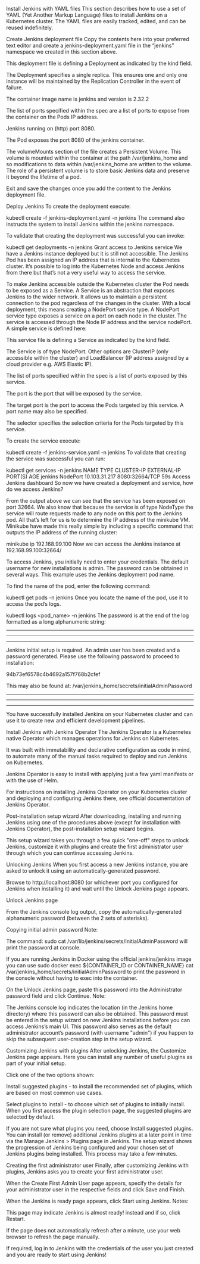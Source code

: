 Install Jenkins with YAML files
This section describes how to use a set of YAML (Yet Another Markup Language) files to install Jenkins on a Kubernetes cluster. The YAML files are easily tracked, edited, and can be reused indefinitely.

Create Jenkins deployment file
Copy the contents here into your preferred text editor and create a jenkins-deployment.yaml file in the “jenkins” namespace we created in this section above.

This deployment file is defining a Deployment as indicated by the kind field.

The Deployment specifies a single replica. This ensures one and only one instance will be maintained by the Replication Controller in the event of failure.

The container image name is jenkins and version is 2.32.2

The list of ports specified within the spec are a list of ports to expose from the container on the Pods IP address.

Jenkins running on (http) port 8080.

The Pod exposes the port 8080 of the jenkins container.

The volumeMounts section of the file creates a Persistent Volume. This volume is mounted within the container at the path /var/jenkins_home and so modifications to data within /var/jenkins_home are written to the volume. The role of a persistent volume is to store basic Jenkins data and preserve it beyond the lifetime of a pod.

Exit and save the changes once you add the content to the Jenkins deployment file.

Deploy Jenkins
To create the deployment execute:

kubectl create -f jenkins-deployment.yaml -n jenkins
The command also instructs the system to install Jenkins within the jenkins namespace.

To validate that creating the deployment was successful you can invoke:

kubectl get deployments -n jenkins
Grant access to Jenkins service
We have a Jenkins instance deployed but it is still not accessible. The Jenkins Pod has been assigned an IP address that is internal to the Kubernetes cluster. It’s possible to log into the Kubernetes Node and access Jenkins from there but that’s not a very useful way to access the service.

To make Jenkins accessible outside the Kubernetes cluster the Pod needs to be exposed as a Service. A Service is an abstraction that exposes Jenkins to the wider network. It allows us to maintain a persistent connection to the pod regardless of the changes in the cluster. With a local deployment, this means creating a NodePort service type. A NodePort service type exposes a service on a port on each node in the cluster. The service is accessed through the Node IP address and the service nodePort. A simple service is defined here:

This service file is defining a Service as indicated by the kind field.

The Service is of type NodePort. Other options are ClusterIP (only accessible within the cluster) and LoadBalancer (IP address assigned by a cloud provider e.g. AWS Elastic IP).

The list of ports specified within the spec is a list of ports exposed by this service.

The port is the port that will be exposed by the service.

The target port is the port to access the Pods targeted by this service. A port name may also be specified.

The selector specifies the selection criteria for the Pods targeted by this service.

To create the service execute:

kubectl create -f jenkins-service.yaml -n jenkins
To validate that creating the service was successful you can run:

kubectl get services -n jenkins
NAME       TYPE        CLUSTER-IP       EXTERNAL-IP    PORT(S)           AGE
jenkins    NodePort    10.103.31.217    <none>         8080:32664/TCP    59s
Access Jenkins dashboard
So now we have created a deployment and service, how do we access Jenkins?

From the output above we can see that the service has been exposed on port 32664. We also know that because the service is of type NodeType the service will route requests made to any node on this port to the Jenkins pod. All that’s left for us is to determine the IP address of the minikube VM. Minikube have made this really simple by including a specific command that outputs the IP address of the running cluster:

minikube ip
192.168.99.100
Now we can access the Jenkins instance at 192.168.99.100:32664/

To access Jenkins, you initially need to enter your credentials. The default username for new installations is admin. The password can be obtained in several ways. This example uses the Jenkins deployment pod name.

To find the name of the pod, enter the following command:

kubectl get pods -n jenkins
Once you locate the name of the pod, use it to access the pod’s logs.

kubectl logs <pod_name> -n jenkins
The password is at the end of the log formatted as a long alphanumeric string:

*************************************************************
*************************************************************
*************************************************************

Jenkins initial setup is required.
An admin user has been created and a password generated.
Please use the following password to proceed to installation:

94b73ef6578c4b4692a157f768b2cfef

This may also be found at:
/var/jenkins_home/secrets/initialAdminPassword

*************************************************************
*************************************************************
*************************************************************
You have successfully installed Jenkins on your Kubernetes cluster and can use it to create new and efficient development pipelines.

Install Jenkins with Jenkins Operator
The Jenkins Operator is a Kubernetes native Operator which manages operations for Jenkins on Kubernetes.

It was built with immutability and declarative configuration as code in mind, to automate many of the manual tasks required to deploy and run Jenkins on Kubernetes.

Jenkins Operator is easy to install with applying just a few yaml manifests or with the use of Helm.

For instructions on installing Jenkins Operator on your Kubernetes cluster and deploying and configuring Jenkins there, see official documentation of Jenkins Operator.

Post-installation setup wizard
After downloading, installing and running Jenkins using one of the procedures above (except for installation with Jenkins Operator), the post-installation setup wizard begins.

This setup wizard takes you through a few quick "one-off" steps to unlock Jenkins, customize it with plugins and create the first administrator user through which you can continue accessing Jenkins.

Unlocking Jenkins
When you first access a new Jenkins instance, you are asked to unlock it using an automatically-generated password.

Browse to http://localhost:8080 (or whichever port you configured for Jenkins when installing it) and wait until the Unlock Jenkins page appears.

Unlock Jenkins page

From the Jenkins console log output, copy the automatically-generated alphanumeric password (between the 2 sets of asterisks).

Copying initial admin password
Note:

The command: sudo cat /var/lib/jenkins/secrets/initialAdminPassword will print the password at console.

If you are running Jenkins in Docker using the official jenkins/jenkins image you can use sudo docker exec ${CONTAINER_ID or CONTAINER_NAME} cat /var/jenkins_home/secrets/initialAdminPassword to print the password in the console without having to exec into the container.

On the Unlock Jenkins page, paste this password into the Administrator password field and click Continue.
Note:

The Jenkins console log indicates the location (in the Jenkins home directory) where this password can also be obtained. This password must be entered in the setup wizard on new Jenkins installations before you can access Jenkins’s main UI. This password also serves as the default administrator account’s password (with username "admin") if you happen to skip the subsequent user-creation step in the setup wizard.

Customizing Jenkins with plugins
After unlocking Jenkins, the Customize Jenkins page appears. Here you can install any number of useful plugins as part of your initial setup.

Click one of the two options shown:

Install suggested plugins - to install the recommended set of plugins, which are based on most common use cases.

Select plugins to install - to choose which set of plugins to initially install. When you first access the plugin selection page, the suggested plugins are selected by default.

If you are not sure what plugins you need, choose Install suggested plugins. You can install (or remove) additional Jenkins plugins at a later point in time via the Manage Jenkins > Plugins page in Jenkins.
The setup wizard shows the progression of Jenkins being configured and your chosen set of Jenkins plugins being installed. This process may take a few minutes.

Creating the first administrator user
Finally, after customizing Jenkins with plugins, Jenkins asks you to create your first administrator user.

When the Create First Admin User page appears, specify the details for your administrator user in the respective fields and click Save and Finish.

When the Jenkins is ready page appears, click Start using Jenkins.
Notes:

This page may indicate Jenkins is almost ready! instead and if so, click Restart.

If the page does not automatically refresh after a minute, use your web browser to refresh the page manually.

If required, log in to Jenkins with the credentials of the user you just created and you are ready to start using Jenkins!
